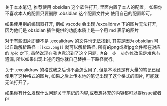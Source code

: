 关于本本笔记, 推荐使用 obsidian 这个软件打开, 里面内置了本人的配置。
如果你不喜欢本人的配置只要删除 .obsidian 这个配置文件夹 使用自己的配置即可。

如果使用别的编辑器打开, 例如 vscode 会出现 /excalidraw 下的图片无法打开, 因为他们是 obsidian 插件提供的功能本质上是一个用 md 表示的图片

对于有些图片即便不是 .excalidraw 的文件也无法找到, 其实是因为 obsidian 可以自动解析路径 `![[xxx.png]]` 就可以解析路径, 所有的png或者jpg文件都在对应的 /pic 之下, 虽然说现在我也意识到了这个问题, 也会一步一步的修改但是难免有遗漏, 所以如果出现上述问题你就自己替换一下路径就行。

关于 .excalidraw 的格式我之后也不会怎么用了, 但是本地还是有大量的笔记已经使用了这种格式的图片, 如果之后上传本地的笔记出现了这个格式的图片, 可能就无法打开了。

如果你有什么发现什么问题关于笔记的内容,或者想补充的内容都可以提issue或者pr
